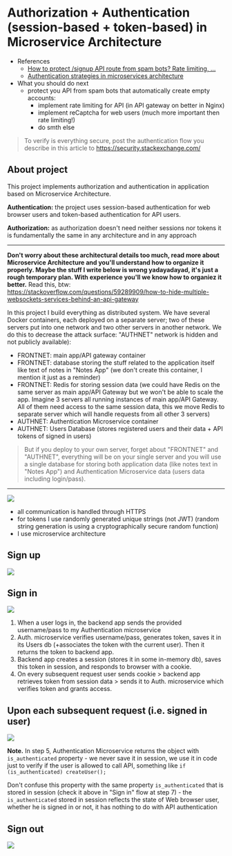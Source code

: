 # Authorization + Authentication (session-based + token-based) in Microservice Architecture

* References
  * [How to protect /signup API route from spam bots? Rate limiting, ...](https://stackoverflow.com/questions/26038191/protecting-user-sign-up-api)
  * [Authentication strategies in microservices architecture](https://alphacoder.xyz/microservices-architecture-authentication/)
* What you should do next
  * protect you API from spam bots that automatically create empty accounts:
    * implement rate limiting for API (in API gateway on better in Nginx)
    * implement reCaptcha for web users (much more important then rate limiting!)
    * do smth else

> To verify is everything secure, post the authentication flow you describe in this article to https://security.stackexchange.com/

## About project

This project implements authorization and authentication in application based on Microservice Architecture.

**Authentication:** the project uses session-based authentication for web browser users and token-based authentication for API users.

**Authorization:** as authorization doesn't need neither sessions nor tokens it is fundamentally the same in any architecture and in any approach

---

**Don't worry about these architectural details too much, read more about Microservice Architecture and you'll understand how to organize it properly. Maybe the stuff I write below is wrong yadayadayad, it's just a rough temporary plan. With experience you'll we know how to organiez it better.** Read this, btw: https://stackoverflow.com/questions/59289909/how-to-hide-multiple-websockets-services-behind-an-api-gateway

In this project I build everything as distributed system. We have several Docker containers, each deployed on a separate server; two of these servers put into one network and two other servers in another network. We do this to decrease the attack surface: "AUTHNET" network is hidden and not publicly available):
* FRONTNET: main app/API gateway container
* FRONTNET: database storing the stuff related to the application itself like text of notes in "Notes App" (we don't create this container, I mention it just as a reminder)
* FRONTNET: Redis for storing session data (we could have Redis on the same server as main app/API Gateway but we won't be able to scale the app. Imagine 3 servers all running instances of main app/API Gateway. All of them need access to the same session data, this we move Redis to separate server which will handle requests from all other 3 servers)
* AUTHNET: Authentication Microservice container
* AUTHNET: Users Database (stores registered users and their data + API tokens of signed in users)

> But if you deploy to your own server, forget about "FRONTNET" and "AUTHNET", everything will be on your single server and you will use a single database for storing both application data (like notes text in "Notes App") and Authentication Microservice data (users data including login/pass). 

---


![](./../../../img/microservice_architecture.svg)

* all communication is handled through HTTPS
* for tokens I use randomly generated unique strings (not JWT) (random string generation is using a cryptographically secure random function)
* I use microservice architecture

## Sign up

![](./../../../img/authentication_session-and-token_signup.png)


## Sign in

![](./../../../img/authentication_session-and-token_signin.png)

1. When a user logs in, the backend app sends the provided username/pass to my Authentication microservice
2. Auth. microservice verifies username/pass, generates token, saves it in its Users db (+associates the token with the current user). Then it returns the token to backend app.
3. Backend app creates a session (stores it in some in-memory db), saves this token in session, and responds to browser with a cookie.
4. On every subsequent request user sends cookie > backend app retrieves token from session data > sends it to Auth. microservice which verifies token and grants access.

## Upon each subsequent request (i.e. signed in user)

![](./../../../img/authentication_session-and-token_subsequent.png)

**Note.** In step 5, Authentication Microservice returns the object with `is_authenticated` property - we never save it in session, we use it in code just to verify if the user is allowed to call API, something like `if (is_authenticated) createUser();`

Don't confuse this property with the same property `is_authenticated` that is stored in session (check it above in "Sign in" flow at step 7) - the `is_authenticated` stored in session reflects the state of Web browser user, whether he is signed in or not, it has nothing to do with API authentication

## Sign out

![](./../../../img/authentication_session-and-token_signout.png)
